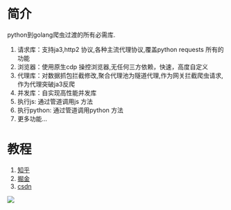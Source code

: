 # 简介
python到golang爬虫过渡的所有必需库.
1. 请求库：支持ja3,http2 协议,各种主流代理协议,覆盖python requests 所有的功能
2. 浏览器：使用原生cdp 操控浏览器,无任何三方依赖，快速，高度自定义
3. 代理库：对数据抓包拦截修改,聚合代理池为隧道代理,作为网关拦截爬虫请求,作为代理突破ja3反爬
4. 并发库：自实现高性能并发库
5. 执行js: 通过管道调用js 方法
6. 执行python: 通过管道调用python 方法
7. 更多功能...
# 教程
1. [知乎](https://www.zhihu.com/people/xiao-bai-shu-87-3/posts)
2. [掘金](https://juejin.cn/user/4098624347452359/posts)
3. [csdn](https://blog.csdn.net/Mr_bai_404?type=blog)

![](https://gitee.com/baixudong/gospider/blob/master/im.jpg)